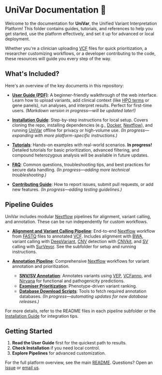 # UniVar Documentation 🚀

Welcome to the documentation for **UniVar**, the Unified Variant Interpretation Platform! This folder contains guides, tutorials, and references to help you get started, use the platform effectively, and set it up for advanced or local deployment.

Whether you're a clinician uploading [VCF][vcf] files for quick prioritization, a researcher customizing workflows, or a developer contributing to the code, these resources will guide you every step of the way.

## What's Included?

Here's an overview of the key documents in this repository:

- **[User Guide (PDF)](reference/pdf/UniVar_User_Manual.pdf)**: A beginner-friendly walkthrough of the web interface. Learn how to upload variants, add clinical context (like [HPO terms][hpo-website] or gene panels), run analyses, and interpret results. Perfect for first-time users. _(Markdown version in progress—will be updated later!)_

- **[Installation Guide](installation.md)**: Step-by-step instructions for local setup. Covers cloning the repo, installing dependencies (e.g., [Docker][docker], [Nextflow][nextflow]), and running [UniVar][univar] offline for privacy or high-volume use. _(In progress—expanding with more platform-specific instructions.)_

- **[Tutorials](tutorials/)**: Hands-on examples with real-world scenarios. **In progress!** Detailed tutorials for basic prioritization, advanced filtering, and compound heterozygous analysis will be available in future updates.

- **[FAQ](faq.md)**: Common questions, troubleshooting tips, and best practices for secure data handling. _(In progress—adding more technical troubleshooting.)_

- **[Contributing Guide](contributing.md)**: How to report issues, submit pull requests, or add new features. _(In progress—adding testing guidelines.)_

## Pipeline Guides

UniVar includes modular [Nextflow][nextflow] pipelines for alignment, variant calling, and annotation. These can be run independently for custom workflows.

- **[Alignment and Variant Calling Pipeline](../alignment-2-call-next/)**: End-to-end [Nextflow][nextflow] workflow from [FASTQ][fastq] files to annotated [VCF][vcf]. Includes alignment with [BWA][bwa], variant calling with [DeepVariant][deepvariant], [CNV][cnv] detection with [CNVkit][cnvkit], and [SV][sv] calling with [SurVeyor][surveyor]. See the subfolder for setup and running instructions.

- **[Annotation Pipeline](../univar-annotation/)**: Comprehensive [Nextflow][nextflow] workflows for variant annotation and prioritization.
  - **[SNV/SV Annotation](../univar-annotation/annotation-next/)**: Annotates variants using [VEP][vep], [VCFanno][vcfanno], and [Nirvana][nirvana] for functional and pathogenicity predictions.
  - **[Exomiser Prioritization](../univar-annotation/exomiser-next/)**: Phenotype-driven variant ranking.
  - **[Database Download Scripts](../univar-annotation/data-source/)**: Tools to fetch required annotation databases. _(In progress—automating updates for new database releases.)_

For more details, refer to the README files in each pipeline subfolder or the [Installation Guide](installation.md) for integration tips.

## Getting Started

1. **Read the User Guide** first for the quickest path to results.
2. **Check Installation** if you need local control.
3. **Explore Pipelines** for advanced customization.

For the full platform overview, see the main [README](../README.md). Questions? Open an [issue](https://github.com/kensung-lab/UniVar/issues) or [email us](mailto:yantszcheng@cuhk.edu.hk).

[comment]: <Below is the information for other markdown to reference>
[Bioinformation Related]: ========================================================
[snp]: https://www.genome.gov/genetics-glossary/Single-Nucleotide-Polymorphisms "Single Nucleotide Polymorphisms"
[indel]: https://www.sciencedirect.com/topics/medicine-and-dentistry/indel-mutation "indel Mutation"
[sv]: https://www.ncbi.nlm.nih.gov/dbvar/content/overview/ "Structural Variation"
[cnv]: https://www.genome.gov/genetics-glossary/Copy-Number-Variation-CNV "​Copy Number Variation"
[str]: https://en.wikipedia.org/wiki/STR_analysis "Short tandem repeat"
[mitro]: https://www.genome.gov/genetics-glossary/Mitochondrial-DNA "MITOCHONDRIAL DNA"
[cram]: https://en.wikipedia.org/wiki/CRAM_(file_format) "Compressed Reference-oriented Alignment Map"
[vcf]: https://samtools.github.io/hts-specs/VCFv4.5.pdf "Variant Call Format"
[ped]: https://gatk.broadinstitute.org/hc/en-us/articles/360035531972-PED-Pedigree-format "Pedigree format"
[hpo-website]: https://hpo.jax.org/ "HPO Website"
[gene]: https://www.genome.gov/genetics-glossary/Gene "Gene"
[exomiser]: https://github.com/exomiser/Exomiser "Exomiser"
[gene-panel]: https://www.genomicseducation.hee.nhs.uk/genotes/knowledge-hub/gene-panel-sequencing/ "Gene Panel"
[allele-frequency]: https://en.wikipedia.org/Allele_frequency "Allele frequency"
[exomiser-variant-tsv]: https://exomiser.readthedocs.io/en/latest/advanced_analysis.html#outputformats-1 "Exomiser Variant TSV"
[dna-sequencing]: https://www.genome.gov/genetics-glossary/DNA-Sequencing "DNA Sequencing"
[short-read-sequencing]: https://www.genomicseducation.hee.nhs.uk/genotes/knowledge-hub/short-read-sequencing/ "Short Read Sequencing"
[fast5]: https://help.nanoporetech.com/en/articles/6629603-what-is-a-fast5-file "fast5"
[fastq]: https://en.wikipedia.org/wiki/FASTQ_format "fastq"
[IT Related]: ====================================================================
[ci-cd]: https://www.redhat.com/en/topics/devops/what-is-ci-cd "CI/CD"
[ci]: https://www.ibm.com/topics/continuous-integration "Continuous Integration"
[cd]: https://www.ibm.com/topics/continuous-deployment "Continuous Deployment"
[tls]: https://www.cloudflare.com/zh-tw/learning/ssl/transport-layer-security-tls/ "TLS"
[https]: https://www.cloudflare.com/learning/ssl/what-is-https/ "HTTPS"
[smtp]: https://www.cloudflare.com/zh-tw/learning/email-security/what-is-smtp/ "SMTP"
[hostname]: https://en.wikipedia.org/wiki/Hostname "Hostname"
[port]: https://en.wikipedia.org/wiki/Port_(computer_networking) "Port"
[csv]: https://en.wikipedia.org/wiki/Comma-separated_values "Comma-separated values"
[restful-api]: https://aws.amazon.com/tw/what-is/restful-api/ "RESTful API"
[ldap]: https://en.wikipedia.org/wiki/Lightweight_Directory_Access_Protocol "Lightweight Directory Access Protocol"
[Markdown Related]: ====================================================================
[link-reference]: https://www.eddymens.com/blog/how-to-reuse-links-in-markdown-reference-links "Markdown Link Reference"
[Kubernetes Related]: ====================================================================
[kubernetes]: https://kubernetes.io/ "Kubernetes"
[kustomize]: https://kustomize.io/ "Kustomize"
[k8s-namespace]: https://kubernetes.io/docs/concepts/overview/working-with-objects/namespaces/ "Kubernetes Namespace"
[k8s-secret]: https://kubernetes.io/zh-cn/docs/concepts/configuration/secret/ "Kubernetes Secret"
[k8s-dashboard]: https://github.com/kubernetes/dashboard "Kubernetes Dashboard"
[k8s-sa]: https://kubernetes.io/docs/concepts/security/service-accounts/ "Kubernetes Service Accounts"
[k8s-configuration]: https://kubernetes.io/docs/concepts/configuration/overview/ "Kubernetes Configuration"
[k8s-service]: https://kubernetes.io/docs/reference/kubernetes-api/service-resources/service-v1/ "Kubernetes Service"
[kubectl]: https://kubernetes.io/docs/reference/kubectl/ "kubectl"
[karpenter]: https://karpenter.sh/ "Karpenter"
[helm]: https://helm.sh/ "Helm"
[kong-ingress]: https://docs.konghq.com/kubernetes-ingress-controller/latest/ "Kong Ingress Controller"
[ingress-controllers]: https://kubernetes.io/docs/concepts/services-networking/ingress-controllers/ "Ingress Controllers"
[k8-tz]: https://github.com/k8tz/k8tz "Kubernetes Timezone Controller"
[k8s-node]: https://kubernetes.io/docs/concepts/architecture/nodes/ "Kubernetes Nodes"
[k8s-pod]: https://kubernetes.io/docs/concepts/workloads/pods/ "Kubernetes Pods"
[Javascript Related]: ====================================================================
[node-js]: https://nodejs.org/en "Node.js"
[type-script]: https://www.typescriptlang.org/ "TypeScript"
[p-npm]: https://pnpm.io/ "pNpm"
[nest-js]: https://docs.nestjs.com/ "NestJS"
[vue]: https://vuejs.org/ "Vue"
[vite-configure]: https://vitejs.dev/config/ "Vite Configuration Guide"
[vitest]: https://vitest.dev/ "Vitest"
[es-lint]: https://eslint.org/ "ESLint"
[axios]: https://github.com/axios/axios "Axios"
[axios-response-interceptors]: https://axios-http.com/docs/interceptors "Response Interceptors"
[Docker Related]: ====================================================================
[docker-image]: https://docs.docker.com/get-started/overview/#images "Docker image"
[docker]: https://www.docker.com/ "Docker"
[docker-registry]: https://docs.docker.com/registry/ "Docker Registry"
[container-image-digest]: https://docs.digitalocean.com/glossary/digest/ "Container Image Digest"
[dockerfile]: https://docs.docker.com/engine/reference/builder/ "Dockerfile"
[Git & Github Related]: ====================================================================
[git]: https://git-scm.com/ "git"
[github]: https://github.com/ "Github"
[github-repositories]: https://docs.github.com/en/repositories/creating-and-managing-repositories/about-repositories "Github Repositories"
[git-submodule]: https://git-scm.com/book/en/v2/Git-Tools-Submodules "Git Submodule"
[github-docker-registry]: https://docs.github.com/en/packages/working-with-a-github-packages-registry/working-with-the-docker-registry "Github Docker Registry"
[github-webhook]: https://docs.github.com/en/webhooks/about-webhooks "Github Webhook"
[IDE Related]: ====================================================================
[ide]: https://en.wikipedia.org/wiki/Integrated_development_environment "Integrated Development Environment"
[vs-code]: https://code.visualstudio.com/ "Visual Studio Code"
[vue-vs-plugin]: https://marketplace.visualstudio.com/items?itemName=Vue.volar "Vue Official VS Code Plugin"
[Programming Related]: ====================================================================
[python]: https://www.python.org/ "Python"
[Data Format Related]: ====================================================================
[yaml]: https://en.wikipedia.org/wiki/YAML "YAML"
[json]: https://en.wikipedia.org/wiki/JSON "JSON"
[AWS Related]: ===================================================================
[aws]: https://aws.amazon.com/ "Amazon Web Services"
[aws-efs]: https://aws.amazon.com/efs/ "Amazon Elastic File System"
[aws-eks]: https://aws.amazon.com/eks/ "Amazon Elastic Kubernetes Service"
[aws-eventbridge]: https://aws.amazon.com/eventbridge/ "Amazon EventBridge"
[aws-sqs]: https://aws.amazon.com/sqs/ "Amazon Simple Queue Service"
[aws-sqs-fifo]: https://docs.aws.amazon.com/AWSSimpleQueueService/latest/SQSDeveloperGuide/sqs-fifo-queues.html "Amazon SQS FIFO queues"
[aws-s3]: https://aws.amazon.com/s3/ "Amazon S3"
[aws-ses]: https://aws.amazon.com/ses/ "Amazon Simple Email Service"
[aws-cloudwatch]: https://aws.amazon.com/cloudwatch/ "Amazon CloudWatch"
[aws-ec2-spot]: https://aws.amazon.com/ec2/spot/ "Amazon EC2 Spot Instances"
[aws-fargate]: https://aws.amazon.com/fargate/ "AWS Fargate"
[aws-ebs]: https://aws.amazon.com/tw/ebs/ "AWS EBS"
[aws-az]: https://aws.amazon.com/about-aws/global-infrastructure/regions_az/ "Availability Zones"
[aws-sla]: https://aws.amazon.com/eks/sla/ "Amazon EKS Service Level Agreement"
[External Application Related]: ==================================================
[argo]: https://argoproj.github.io/argo-workflows/ "Argo"
[argo-workflow]: https://argoproj.github.io/argo-workflows/ "Argo Workflow"
[argo-event]: https://argoproj.github.io/argo-events/ "Argo Events"
[argo-workflow-templates]: https://argo-workflows.readthedocs.io/en/latest/workflow-templates/ "Argo Workflow Templates"
[argo-access-token]: https://argo-workflows.readthedocs.io/en/latest/access-token/ "Argo Access Token"
[argo-event-source]: https://github.com/argoproj/argo-events/blob/master/api/event-source.md "Event Source"
[argo-sensor]: https://github.com/argoproj/argo-events/blob/master/api/sensor.md "Sensor"
[argo-cd]: https://argo-cd.readthedocs.io/en/stable/ "Argo CD"
[argo-cd-helm]: https://artifacthub.io/packages/helm/argo/argo-cd "Argo CD Helm"
[argo-cd-image-updater]: https://argocd-image-updater.readthedocs.io/en/stable/ "Argo CD Image Updater"
[argo-cd-application]: https://argo-cd.readthedocs.io/en/stable/operator-manual/declarative-setup/#applications "Argo CD Application"
[argo-cd-image-updater-helm]: https://artifacthub.io/packages/helm/argo/argocd-image-updater "Argo CD Image Updater Helm"
[argo-cd-projects]: https://argo-cd.readthedocs.io/en/stable/user-guide/projects/ "Argo CD Projects"
[argo-cd-repository]: https://argo-cd.readthedocs.io/en/stable/user-guide/private-repositories/ "Argo CD Repository"
[longhorn]: https://longhorn.io/ "Longhorn"
[keycloak]: https://www.keycloak.org/ "Keycloak"
[mongo-db]: https://www.mongodb.com/ "MongoDB"
[swagger]: https://swagger.io/solutions/getting-started-with-oas/ "Swagger"
[sonarqube]: https://www.sonarsource.com/products/sonarqube/ "SonarQube"
[External Bioinformatics Application Related]: ==================================================
[igv]: https://www.igv.org/ "Integrative Genomics Viewer"
[vep]: https://asia.ensembl.org/info/docs/tools/vep/index.html "Ensembl Variant Effect Predictor"
[vcfanno]: https://github.com/brentp/vcfanno "vcfanno"
[nirvana]: https://illumina.github.io/NirvanaDocumentation "Nirvana"
[nextflow]: https://www.nextflow.io/ "Nextflow"
[bwa]: https://github.com/lh3/bwa "BWA"
[samtools]: https://github.com/samtools/samtools "samtools"
[deepvariant]: https://github.com/google/deepvariant "DeepVariant"
[surveyor]: https://github.com/Mesh89/SurVeyor "SurVeyor"
[bcftools]: https://github.com/samtools/bcftools "bcftools"
[cnvkit]: https://github.com/etal/cnvkit "cnvkit"
[glnexus]: https://github.com/dnanexus-rnd/GLnexus "GLnexus"
[Internal Application Related]: ==================================================
[univar]: https://github.com/kensung-lab/UniVar "UniVar"
[univar-doc]: ./univar-doc/ "UniVar Document"
[upload_page]: https://univar.live/upload "Upload Page"
